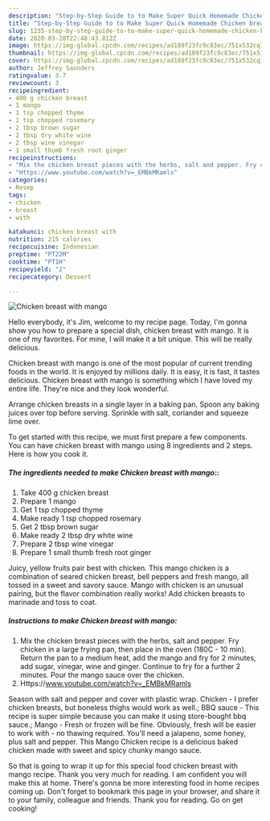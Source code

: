 ```yaml
---
description: "Step-by-Step Guide to to Make Super Quick Homemade Chicken breast with mango"
title: "Step-by-Step Guide to to Make Super Quick Homemade Chicken breast with mango"
slug: 1235-step-by-step-guide-to-to-make-super-quick-homemade-chicken-breast-with-mango
date: 2020-03-28T22:48:43.812Z
image: https://img-global.cpcdn.com/recipes/ad189f23fc9c83ec/751x532cq70/chicken-breast-with-mango-recipe-main-photo.jpg
thumbnail: https://img-global.cpcdn.com/recipes/ad189f23fc9c83ec/751x532cq70/chicken-breast-with-mango-recipe-main-photo.jpg
cover: https://img-global.cpcdn.com/recipes/ad189f23fc9c83ec/751x532cq70/chicken-breast-with-mango-recipe-main-photo.jpg
author: Jeffrey Saunders
ratingvalue: 3.7
reviewcount: 3
recipeingredient:
- 400 g chicken breast
- 1 mango
- 1 tsp chopped thyme
- 1 tsp chopped rosemary
- 2 tbsp brown sugar
- 2 tbsp dry white wine
- 2 tbsp wine vinegar
- 1 small thumb fresh root ginger
recipeinstructions:
- "Mix the chicken breast pieces with the herbs, salt and pepper. Fry chicken in a large frying pan, then place in the oven (180C - 10 min). Return the pan to a medium heat, add the mango and fry for 2 minutes, add sugar, vinegar, wine and ginger. Continue to fry for a further 2 minutes. Pour the mango sauce over the chicken."
- "Https://www.youtube.com/watch?v=_EMBkMRamls"
categories:
- Resep
tags:
- chicken
- breast
- with

katakunci: chicken breast with
nutrition: 215 calories
recipecuisine: Indonesian
preptime: "PT22M"
cooktime: "PT1H"
recipeyield: "2"
recipecategory: Dessert

---
```



![Chicken breast with mango](https://img-global.cpcdn.com/recipes/ad189f23fc9c83ec/751x532cq70/chicken-breast-with-mango-recipe-main-photo.jpg)

Hello everybody, it's Jim, welcome to my recipe page. Today, I'm gonna show you how to prepare a special dish, chicken breast with mango. It is one of my favorites. For mine, I will make it a bit unique. This will be really delicious.

Chicken breast with mango is one of the most popular of current trending foods in the world. It is enjoyed by millions daily. It is easy, it is fast, it tastes delicious. Chicken breast with mango is something which I have loved my entire life. They're nice and they look wonderful.

Arrange chicken breasts in a single layer in a baking pan. Spoon any baking juices over top before serving. Sprinkle with salt, coriander and squeeze lime over.


To get started with this recipe, we must first prepare a few components. You can have chicken breast with mango using 8 ingredients and 2 steps. Here is how you cook it.

##### The ingredients needed to make Chicken breast with mango::

1. Take 400 g chicken breast
1. Prepare 1 mango
1. Get 1 tsp chopped thyme
1. Make ready 1 tsp chopped rosemary
1. Get 2 tbsp brown sugar
1. Make ready 2 tbsp dry white wine
1. Prepare 2 tbsp wine vinegar
1. Prepare 1 small thumb fresh root ginger


Juicy, yellow fruits pair best with chicken. This mango chicken is a combination of seared chicken breast, bell peppers and fresh mango, all tossed in a sweet and savory sauce. Mango with chicken is an unusual pairing, but the flavor combination really works! Add chicken breasts to marinade and toss to coat. 

##### Instructions to make Chicken breast with mango:

1. Mix the chicken breast pieces with the herbs, salt and pepper. Fry chicken in a large frying pan, then place in the oven (180C - 10 min). Return the pan to a medium heat, add the mango and fry for 2 minutes, add sugar, vinegar, wine and ginger. Continue to fry for a further 2 minutes. Pour the mango sauce over the chicken.
1. Https://www.youtube.com/watch?v=_EMBkMRamls


Season with salt and pepper and cover with plastic wrap. Chicken - I prefer chicken breasts, but boneless thighs would work as well.; BBQ sauce - This recipe is super simple because you can make it using store-bought bbq sauce.; Mango - Fresh or frozen will be fine. Obviously, fresh will be easier to work with - no thawing required. You&#39;ll need a jalapeno, some honey, plus salt and pepper. This Mango Chicken recipe is a delicious baked chicken made with sweet and spicy chunky mango sauce. 

So that is going to wrap it up for this special food chicken breast with mango recipe. Thank you very much for reading. I am confident you will make this at home. There's gonna be more interesting food in home recipes coming up. Don't forget to bookmark this page in your browser, and share it to your family, colleague and friends. Thank you for reading. Go on get cooking!
